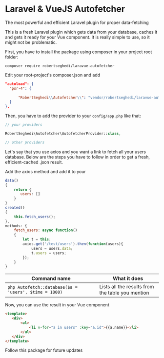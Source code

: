 # Laravel & VueJS Autofetcher
 The most powerful and efficient Laravel plugin for proper data-fetching
 
 This is a fresh Laravel plugin which gets data from your database, caches it and gets it ready for your Vue component. It is really simple to use, so it might not be problematic. 
 
 First, you have to install the package using composer in your project root folder:
 ```
 composer require robertseghedi/laravue-autofetcher
 ```
  Edit your root-project's composer.json and add
  ```json
 "autoload": {
    "psr-4": {
        
        "RobertSeghedi\\Autofetcher\\": "vendor/robertseghedi/laravue-autofetcher/src"
    }
},
   ```
 Then, you have to add the provider to your ```config/app.php``` like that:
 ```php
 // your providers

RobertSeghedi\Autofetcher\AutofetcherProvider::class, 

// other providers
 ```
 
 Let's say that you use axios and you want a link to fetch all your users database. Below are the steps you have to follow in order to get a fresh, efficient-cached .json result.
 
 Add the axios method and add it to your 

 ```js
data()
{
     return {
        users: []
     }
}
created()
{
     this.fetch_users();
},
methods: {
     fetch_users: async function()
     {
         let t = this;
         axios.get('/test/users').then(function(users){
             users = users.data;
             t.users = users;
         });
     }
}
 ```
 
| Command name | What it does |
| --- | --- |
| ```php Autofetch::database($a = 'users', $time = 1800)``` | Lists all the results from the table you mention|

Now, you can use the result in your Vue component
 ```html
<template>
    <div>
        <ul>
            <li v-for="a in users" :key="a.id">{{a.name}}</li>
        </ul>
    </div>
</template>
   ```
   
Follow this package for future updates
